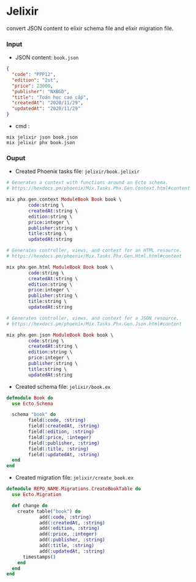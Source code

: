 # Jelixir
convert JSON content to elixir schema file and elixir migration file.

### Input 
- JSON content: `book.json`

```json
{
  "code": "PPP12",
  "edition": "2st",
  "price": 23000,
  "publisher": "NXBGD",
  "title": "Toán học cao cấp",
  "createdAt": "2020/11/29",
  "updatedAt": "2020/11/29"
}
```

- cmd : 

```
mix jelixir json book.json
mix jelixir phx book.json
```


### Ouput
- Created Phoenix tasks file: `jelixir/book.jelixir`

```ex
# Generates a context with functions around an Ecto schema.
# https://hexdocs.pm/phoenix/Mix.Tasks.Phx.Gen.Context.html#content

mix phx.gen.context ModuleBook Book book \
		code:string \
		createdAt:string \
		edition:string \
		price:integer \
		publisher:string \
		title:string \
		updatedAt:string

# Generates controller, views, and context for an HTML resource. 
# https://hexdocs.pm/phoenix/Mix.Tasks.Phx.Gen.Html.html#content

mix phx.gen.html ModuleBook Book book \
		code:string \
		createdAt:string \
		edition:string \
		price:integer \
		publisher:string \
		title:string \
		updatedAt:string

# Generates controller, views, and context for a JSON resource.
# https://hexdocs.pm/phoenix/Mix.Tasks.Phx.Gen.Json.html#content

mix phx.gen.json ModuleBook Book book \
		code:string \
		createdAt:string \
		edition:string \
		price:integer \
		publisher:string \
		title:string \
		updatedAt:string

```

- Created schema file: `jelixir/book.ex`

```ex
defmodule Book do
  use Ecto.Schema

  schema "book" do
		field(:code, :string)
		field(:createdAt, :string)
		field(:edition, :string)
		field(:price, :integer)
		field(:publisher, :string)
		field(:title, :string)
		field(:updatedAt, :string) 
  end
end
```

- Created migration file: `jelixir/create_book.ex`

```ex
defmodule REPO_NAME.Migrations.CreateBookTable do
  use Ecto.Migration

  def change do
    create table("book") do
			add(:code, :string)
			add(:createdAt, :string)
			add(:edition, :string)
			add(:price, :integer)
			add(:publisher, :string)
			add(:title, :string)
			add(:updatedAt, :string)
      timestamps()
    end
  end
end
```
